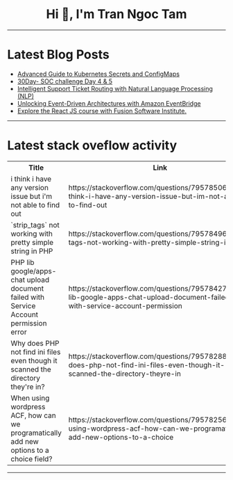 <h1 align="center">Hi 👋, I'm Tran Ngoc Tam</h1>

---

# Latest Blog Posts 
<!-- BLOG-POST-LIST:START -->
- [Advanced Guide to Kubernetes Secrets and ConfigMaps](https://dev.to/getambassador2024/advanced-guide-to-kubernetes-secrets-and-configmaps-4h4f)
- [30Day- SOC challenge Day 4 &amp; 5](https://dev.to/https_aneesah/30day-soc-challenge-day-4-5-2mk9)
- [Intelligent Support Ticket Routing with Natural Language Processing &lpar;NLP&rpar;](https://dev.to/fortune-ndlovu/intelligent-support-ticket-routing-with-natural-language-processing-nlp-57g1)
- [Unlocking Event-Driven Architectures with Amazon EventBridge](https://dev.to/shivanshu_sharma_81a7cd55/unlocking-event-driven-architectures-with-amazon-eventbridge-5455)
- [Explore the React JS course with Fusion Software Institute.](https://dev.to/sagarheddurshetty_vionsys/explore-the-react-js-course-with-fusion-software-institute-2cam)
<!-- BLOG-POST-LIST:END -->

---

# Latest stack oveflow activity
<table>
  <tr><th>Title</th><th>Link</th></tr>
  <!-- STACKOVERFLOW:START --><tr><td>i think i have any version issue but i&#39;m not able to find out</td><td>https://stackoverflow.com/questions/79578506/i-think-i-have-any-version-issue-but-im-not-able-to-find-out</td></tr><tr><td>`strip_tags` not working with pretty simple string in PHP</td><td>https://stackoverflow.com/questions/79578496/strip-tags-not-working-with-pretty-simple-string-in-php</td></tr><tr><td>PHP lib google/apps-chat upload document failed with Service Account permission error</td><td>https://stackoverflow.com/questions/79578427/php-lib-google-apps-chat-upload-document-failed-with-service-account-permission</td></tr><tr><td>Why does PHP not find ini files even though it scanned the directory they&#39;re in?</td><td>https://stackoverflow.com/questions/79578288/why-does-php-not-find-ini-files-even-though-it-scanned-the-directory-theyre-in</td></tr><tr><td>When using wordpress ACF, how can we programatically add new options to a choice field?</td><td>https://stackoverflow.com/questions/79578256/when-using-wordpress-acf-how-can-we-programatically-add-new-options-to-a-choice</td></tr><!-- STACKOVERFLOW:END -->
</table>

---


